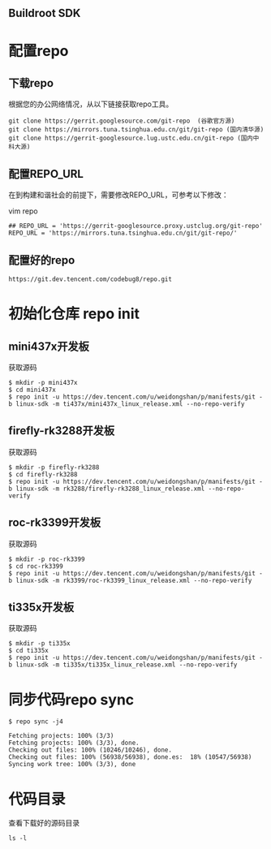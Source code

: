 Buildroot SDK
------

# 配置repo
## 下载repo
根据您的办公网络情况，从以下链接获取repo工具。
```
git clone https://gerrit.googlesource.com/git-repo  (谷歌官方源)
git clone https://mirrors.tuna.tsinghua.edu.cn/git/git-repo (国内清华源)
git clone https://gerrit-googlesource.lug.ustc.edu.cn/git-repo (国内中科大源)
```
## 配置REPO_URL
在到构建和谐社会的前提下，需要修改REPO_URL，可参考以下修改：

  vim repo

```
## REPO_URL = 'https://gerrit-googlesource.proxy.ustclug.org/git-repo'
REPO_URL = 'https://mirrors.tuna.tsinghua.edu.cn/git/git-repo/'
```

## 配置好的repo
```
https://git.dev.tencent.com/codebug8/repo.git
```
# 初始化仓库 repo init
## mini437x开发板
获取源码
```
$ mkdir -p mini437x
$ cd mini437x
$ repo init -u https://dev.tencent.com/u/weidongshan/p/manifests/git -b linux-sdk -m ti437x/mini437x_linux_release.xml --no-repo-verify
```
## firefly-rk3288开发板
获取源码
```
$ mkdir -p firefly-rk3288
$ cd firefly-rk3288
$ repo init -u https://dev.tencent.com/u/weidongshan/p/manifests/git -b linux-sdk -m rk3288/firefly-rk3288_linux_release.xml --no-repo-verify
```
## roc-rk3399开发板
获取源码
```
$ mkdir -p roc-rk3399
$ cd roc-rk3399
$ repo init -u https://dev.tencent.com/u/weidongshan/p/manifests/git -b linux-sdk -m rk3399/roc-rk3399_linux_release.xml --no-repo-verify
```
## ti335x开发板
获取源码
```
$ mkdir -p ti335x
$ cd ti335x
$ repo init -u https://dev.tencent.com/u/weidongshan/p/manifests/git -b linux-sdk -m ti335x/ti335x_linux_release.xml --no-repo-verify
```

# 同步代码repo sync

```
$ repo sync -j4

```
```
Fetching projects: 100% (3/3)
Fetching projects: 100% (3/3), done.
Checking out files: 100% (10246/10246), done.
Checking out files: 100% (56938/56938), done.es:  18% (10547/56938)
Syncing work tree: 100% (3/3), done
```
# 代码目录
查看下载好的源码目录
```
ls -l
```

